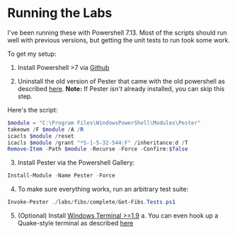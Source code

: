 # Running the Labs

I've been running these with Powershell 7.13. Most of the scripts should run well with previous versions, but getting
the unit tests to run took some work. 

To get my setup:

1. Install Powershell >7 via [Github](https://github.com/PowerShell/PowerShell)

2. Uninstall the old version of Pester that came with the old powershell as described [here](https://pester.dev/docs/introduction/installation). **Note:** If Pester *isn't* already installed, you can skip this step.

Here's the script:
```powershell
$module = "C:\Program Files\WindowsPowerShell\Modules\Pester"
takeown /F $module /A /R
icacls $module /reset
icacls $module /grant "*S-1-5-32-544:F" /inheritance:d /T
Remove-Item -Path $module -Recurse -Force -Confirm:$false
```

3. Install Pester via the Powershell Gallery:
```powershell
Install-Module -Name Pester -Force
```

4. To make sure everything works, run an arbitrary test suite:
```powershell
Invoke-Pester ./labs/fibs/complete/Get-Fibs.Tests.ps1
```

5. (Optional) Install [Windows Terminal >=1.9](https://devblogs.microsoft.com/commandline/windows-terminal-preview-1-9-release/)
  a. You can even hook up a Quake-style terminal as described [here](https://docs.microsoft.com/en-us/windows/terminal/customize-settings/actions#global-commands) 


